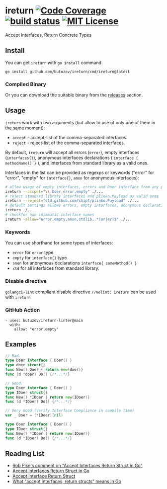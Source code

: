 # ireturn [![Code Coverage](https://coveralls.io/repos/github/butuzov/ireturn/badge.svg?branch=main)](https://coveralls.io/github/butuzov/ireturn?branch=main) [![build status](https://github.com/butuzov/ireturn/actions/workflows/main.yaml/badge.svg?branch=main)]() [![MIT License](http://img.shields.io/badge/license-MIT-blue.svg)](http://www.opensource.org/licenses/MIT)

Accept Interfaces, Return Concrete Types


## Install

You can get `ireturn` with `go install` command.

```shell
go install github.com/butuzov/ireturn/cmd/ireturn@latest
```

### Compiled Binary

Or you can download the suitable binary from the [releases](https://github.com/butuzov/ireturn/releases) section.

## Usage

`ireturn` work with two arguments (but allow to use of only one of them in the same moment):

* `accept` - accept-list of the comma-separated interfaces.
* `reject` - reject-list of the comma-separated interfaces.

By default, `ireturn` will accept all errors (`error`), empty interfaces (`interfaces{}`), anonymous interfaces declarations ( `interface { methodName() }` ), and interfaces from standard library as a valid ones.

Interfaces in the list can be provided as regexps or keywords ("error" for "error", "empty" for `interface{}`, `anon` for anonymous interfaces):

```bash
# allow usage of empty interfaces, errors and Doer interface from any package.
ireturn --accpet="\\.Doer,error,empty" ./...
# reject standard library interfaces and plinko.Payload as valid ones
ireturn --reject="std,github.com/shipt/plinko.Payload" ./...
# default settings allows errors, empty interfaces, anonymous declarations and standard library
ireturn ./..
# checkfor non idiomatic interface names
ireturn -allow="error,empty,anon,stdlib,.*(or|er)$" ./...
```

### Keywords

You can use shorthand for some types of interfaces:

* `error` for `error` type
* `empty` for `interface{}` type
* `anon` for anonymous declarations `interface{ someMethod() }`
* `std` for all interfaces from standard library.

### Disable directive

`golangci-lint` compliant disable directive `//nolint: ireturn` can be used with `ireturn`

### GitHub Action

```
- uses: butuzov/ireturn-linter@main
  with:
    allow: "error,empty"
```

## Examples

```go
// Bad.
type Doer interface { Doer() }
type doer struct{}
func New() Doer { return new(doer)}
func (d *doer) Do() {/*...*/}

// Good.
type Doer interface { Doer() }
type IDoer struct{}
func New() *IDoer { return new(IDoer)}
func (d *IDoer) Do() {/*...*/}

// Very Good (Verify Interface Compliance in compile time)
var _ Doer = (*IDoer)(nil)

type Doer interface { Doer() }
type IDoer struct{}
func New() *IDoer { return new(IDoer)}
func (d *IDoer) Do() {/*...*/}

```

## Reading List
* [Rob Pike's comment on "Accept Interfaces Return Struct in Go"](https://github.com/go-proverbs/go-proverbs.github.io/issues/37)
* [Accept Interfaces Return Struct in Go](https://mycodesmells.com/post/accept-interfaces-return-struct-in-go)
* [Accept Interface Return Struct](https://blog.dlow.me/programming/golang/accept-interface-return-struct/)
* [What “accept interfaces, return structs” means in Go](https://medium.com/@cep21/what-accept-interfaces-return-structs-means-in-go-2fe879e25ee8)

